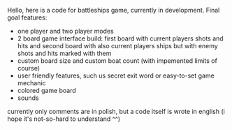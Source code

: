 Hello, here is a code for battleships game, currently in development. 
Final goal features:
- one player and two player modes
- 2 board game interface build: first board with current players shots and hits and second board with also current players ships but with enemy shots and hits marked with them
- custom board size and custom boat count (with impemented limits of course)
- user friendly features, such us secret exit word or easy-to-set game mechanic
- colored game board
- sounds

currently only comments are in polish, but a code itself is wrote in english (i hope it's not-so-hard to understand ^^)
